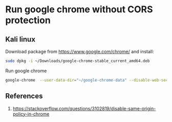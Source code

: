 # Run google chrome without CORS protection
## Kali linux
Download package from https://www.google.com/chrome/ and install:
```bash
sudo dpkg -i ~/Downloads/google-chrome-stable_current_amd64.deb
```
Run google chrome
```bash
google-chrome  --user-data-dir="~/google-chrome-data" --disable-web-security
```


## References
1. https://stackoverflow.com/questions/3102819/disable-same-origin-policy-in-chrome